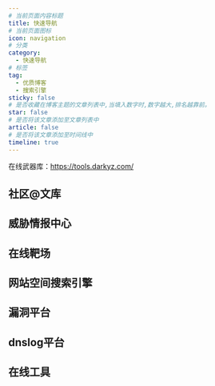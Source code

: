 ```yaml
---
# 当前页面内容标题
title: 快速导航
# 当前页面图标
icon: navigation
# 分类
category:
  - 快速导航
# 标签
tag:
  - 优质博客
  - 搜索引擎
sticky: false
# 是否收藏在博客主题的文章列表中,当填入数字时,数字越大,排名越靠前。
star: false
# 是否将该文章添加至文章列表中
article: false
# 是否将该文章添加至时间线中
timeline: true
---
```

<!-- [
  https://www.infoq.cn/profile/1E7A2F48A732AB/publish
                {
                  "title": "下载加速",
                  "url": "https://toolwa.com/github/",
                  "desc": "Github下载加速",
                  "icon": "/navicon/github.ico"
                }
] -->


在线武器库：https://tools.darkyz.com/


## 社区@文库

<NavCard arr='[
                {
                  "title": "进入",
                  "url": "https://forum.butian.net/",
                  "desc": "奇安信攻防社区，是一个网络安全社区，提供了大量的网络安全知识和情报",
                  "icon": "/navicon/qaxgfsq.png"
                },
                {
                  "title": "进入",
                  "url": "https://wiki.bylibrary.cn/",
                  "desc": "白阁文库，是白泽Sec团队维护的一个漏洞POC和EXP披露以及漏洞复现的开源项目",
                  "icon": "/navicon/bgwk.png"
                },
                {
                  "title": "进入",
                  "url": "https://ti.dbappsecurity.com.cn/info",
                  "desc": "安全星图 情报社区",
                  "icon": "/navicon/aqxtpt.png"
                }
              ]'></NavCard>

## 威胁情报中心

<NavCard arr='[
                {
                  "title": "进入",
                  "url": "https://x.threatbook.com/",
                  "desc": "微步在线X情报社区",
                  "icon": "/navicon/wbzxqbsq.png"
                },
                {
                  "title": "进入",
                  "url": "https://ti.dbappsecurity.com.cn/",
                  "desc": "安全星图平台",
                  "icon": "/navicon/aqxtpt.png"
                },
                {
                  "title": "进入",
                  "url": "https://ti.qianxin.com/",
                  "desc": "奇安信威胁情报中心",
                  "icon": "/navicon/qaxwxqbzx.png"
                },
                {
                  "title": "进入",
                  "url": "https://nti.nsfocus.com/",
                  "desc": "绿盟情报中心",
                  "icon": "/navicon/lmqbzx.png"
                },
                {
                  "title": "进入",
                  "url": "https://ti.360.net/#/homepage",
                  "desc": "360威胁情报中心",
                  "icon": "/navicon/360wxqbzx.png"
                },
                {
                  "title": "进入",
                  "url": "https://tix.qq.com/",
                  "desc": "腾讯安全威胁情报中心",
                  "icon": "/navicon/txaqwxqbzx.png"
                },
                {
                  "title": "进入",
                  "url": "https://www.venuseye.com.cn/",
                  "desc": "VenusEye威胁情报中心",
                  "icon": "/navicon/vewxqbzx.png"
                }
              ]'></NavCard>

## 在线靶场


<NavCard arr='[
                {
                  "title": "进入",
                  "url": "https://hack.zkaq.cn/",
                  "desc": "封神台",
                  "icon": "/navicon/fst.png"
                },{
                  "title": "进入",
                  "url": "https://www.hackthebox.com/",
                  "desc": "HACKTHEBOX，需要使用OPENVPN连接，部分靶场免费",
                  "icon": "/navicon/hackthebox.png"
                },
                {
                  "title": "进入",
                  "url": "https://portswigger.net/web-security/all-labs",
                  "desc": "PortSwigger，Burpsuite 学院",
                  "icon": "/navicon/bp.png"
                },{
                  "title": "进入",
                  "url": "https://www.mozhe.cn/bug",
                  "desc": "墨者学院",
                  "icon": "/navicon/mzxy.png"
                },
                {
                  "title": "进入",
                  "url": "http://dvwa.exp-9.com/login.php#google_vignette",
                  "desc": "一个免费的DVWA的在线靶场",
                  "icon": "/navicon/dvwa.png"
                },
                {
                  "title": "进入",
                  "url": "http://bwapp.exp-9.com/",
                  "desc": "一个免费的bwapp在线靶场",
                  "icon": "/navicon/bwapp.png"
                },
                {
                  "title": "进入",
                  "url": "http://sqli.exp-9.com/",
                  "desc": "一个免费的sqli在线靶场",
                  "icon": "/navicon/sqli.png"
                }
              ]'></NavCard>

## 网站空间搜索引擎

<NavCard arr='[
                {
                  "title": "FOFA",
                  "url": "https://fofa.info/",
                  "desc": "FOFA 是白帽汇推出的一款网络空间搜索引擎",
                  "icon": "/navicon/fofa.png"
                },
                {
                  "title": "shodan",
                  "url": "https://fofa.info/",
                  "desc": "搜索资源最全，搜索性能最强，TOP1 级别的网络资产搜索引擎",
                  "icon": "/navicon/shodan.png"
                },
                {
                  "title": "zoomeye",
                  "url": "https://www.zoomeye.org",
                  "desc": "ZoomEye 是北京知道创宇公司发布的网络空间侦测引擎，积累了丰富的网络扫描与组件识别经验。",
                  "icon": "/navicon/zoomeye.png"
                },
                {
                  "title": "censys",
                  "url": "https://censys.io/ipv4",
                  "desc": "Censys 是由密歇根大学的计算机科学家创立，帮助信息安全从业人员发现、监控和分析从互联网访问的设备的平台",
                  "icon": "/navicon/censys.png"
                }
              ]'></NavCard>



## 漏洞平台

<NavCard arr='[
                {
                  "title": "补天", 
                  "url": "https://www.butian.net/", 
                  "desc": "补天漏洞响应平台旨在建立企业与白帽子之间的桥梁,帮助企业建立SRC(安全应急响应中心),让企业更安全,让白帽子获益",
                  "icon": "/navicon/bt.ico"
                },
                {
                  "title": "漏洞盒子", 
                  "url": "https://www.vulbox.com/", 
                  "desc": "漏洞盒子 是一个高效的互联网安全测试众测平台, 帮助你发现产品中潜在的安全漏洞 ",
                  "icon": "/navicon/ldhz.png"
                },
                {
                  "title": "360漏洞云", 
                  "url": "https://loudongyun.360.cn/", 
                  "desc": "360漏洞云是依托360公司专业的漏洞挖掘及实战攻防对抗能力,以技术为驱动,以安全专家为核心,围绕漏洞生态体系打造集漏洞情报、漏洞挖掘、专家响应、安全服务定制化于一体的漏洞生态安全服务平台",
                  "icon": "/navicon/360.png"
                },
                {
                  "title": "漏洞银行", 
                  "url": "https://www.bugbank.cn/", 
                  "desc": "BUGBANK是上海谋乐网络科技有限公司旗下的知名安全品牌, 是全球领先的网络安全漏洞发现平台, 是“开放安全”与“先进威胁”的安全思想与防御体系提出者",
                  "icon": "/navicon/ldyh.png"
                },
                {
                  "title": "Seebug漏洞", 
                  "url": "https://www.seebug.org/", 
                  "desc": "Seebug 是一个权威的漏洞参考、分享与学习的安全漏洞平台, 是国内权威的漏洞库, 在国内和国际都享有知名度, 于2006年上线。",
                  "icon": "/navicon/seebug.png"
                },
                {
                  "title": "Seebug悬赏", 
                  "url": "https://www.seebug.org/", 
                  "desc": "SOBUG是一个漏洞悬赏平台。在授权框架下, 企业项目在平台上接受白帽的安全测试, 按照漏洞危害和数量来付费。",
                  "icon": "/navicon/seebug2.png"
                },
                {
                  "title": "教育漏洞", 
                  "url": "https://src.sjtu.edu.cn/", 
                  "desc": "教育漏洞报告平台是一个面向全教育行业的漏洞报告平台。平台旨在汇聚多方力量，帮助提升教育系统各级各类学校、单位的信息系统和网站安全性，为推进教育信息化建设保驾护航。",
                  "icon": "/navicon/jyld.ico"
                },
                {
                  "title": "CNVD", 
                  "url": "https://src.sjtu.edu.cn/", 
                  "desc": "国家信息安全漏洞共享平台。",
                  "icon": "/navicon/cnvd.png"
                },
                {
                  "title": "CNVVD", 
                  "url": "https://www.cnnvd.org.cn/", 
                  "desc": "国家信息安全漏洞共享平台。",
                  "icon": "/navicon/cnvvd.png"
                },
                {
                  "title": "CNVD众测", 
                  "url": "https://zc.cnvd.org.cn/", 
                  "desc": "网络安全众测平台",
                  "icon": "/navicon/cnvd.png"
                },
                {
                  "title": "Bugcrowd", 
                  "url": "https://www.bugcrowd.com/", 
                  "desc": "国外漏洞平台",
                  "icon": "/navicon/bgc.png"
                },
                {
                  "title": "hackerone", 
                  "url": "https://www.bugcrowd.com/", 
                  "desc": "国外漏洞平台",
                  "icon": "/navicon/hack.ico"
                },
                {
                  "title": "SRC导航", 
                  "url": "http://www.newsrc.cn/", 
                  "desc": "网络安全平台导航",
                  "icon": "/navicon/srcdh.jpg"
                }
              ]'></NavCard>

## dnslog平台

<NavCard arr='[
                {
                  "title": "DNSLog.cn",
                  "url": "https://www.cmd5.com/",
                  "desc": "速度有点慢，但是不用注册，直接使用",
                  "icon": "/navicon/dnslog.cn.png"
                },
                {
                  "title": "CEYE",
                  "url": "http://ceye.io/",
                  "desc": "需要注册账号登录，但是速度快，功能更加丰富",
                  "icon": "/navicon/cdye.png"
                },
                {
                  "title": "dnslog搭建",
                  "url": "https://blog.ninefiger.top/2021/05/06/dnslog%E5%B9%B3%E5%8F%B0%E6%8E%A2%E7%B4%A2/",
                  "desc": "DNSLOG平台搭建教程",
                  "icon": "/navicon/ts.png"
                }
              ]'></NavCard>


## 在线工具

<NavCard arr='[
                {
                  "title": "My Ip",
                  "url": "https://ip.skk.moe/",
                  "desc": "我的IP地址查询",
                  "icon": "/navicon/IP.svg"
                },
                {
                  "title": "iconfont",
                  "url": "https://www.iconfont.cn/",
                  "desc": "阿里妈妈MUX倾力打造的矢量图标管理",
                  "icon": "/navicon/iconfont.png"
                },
                {
                  "title": "md5解密",
                  "url": "https://www.cmd5.com/",
                  "desc": "md5在线解密破解",
                  "icon": "/navicon/cmd5.png"
                },
                {
                  "title": "下载加速",
                  "url": "https://toolwa.com/github/",
                  "desc": "Github下载加速",
                  "icon": "/navicon/github.ico"
                },
                {
                  "title": "菜鸟工具",
                  "url": "https://c.runoob.com/",
                  "desc": "菜鸟教程提供的工具集",
                  "icon": "/navicon/cainiao.ico"
                },
                {
                  "title": "工具集",
                  "url": "https://tool.oschina.net/",
                  "desc": "开源中国提供的工具集",
                  "icon": "/navicon/oschina.ico"
                },
                {
                  "title": "程序员",
                  "url": "https://tool.lu/",
                  "desc": "程序员的工具箱",
                  "icon": "/navicon/chengxuyuan.ico"
                },
                {
                  "title": "脚本之家",
                  "url": "http://tools.jb51.net/",
                  "desc": "脚本之家提供的工具箱",
                  "icon": "/navicon/jiaoben.ico"
                },
                {
                  "title": "W3C",
                  "url": "https://123.w3cschool.cn/webtools",
                  "desc": "W3C School旗下提供的工具箱",
                  "icon": "/navicon/w3c.ico"
                },
                {
                  "title": "云转换",
                  "url": "https://cloudconvert.com/",
                  "desc": "在线转化",
                  "icon": "/navicon/yun.png"
                }
              ]'></NavCard>

<!-- <NavCard arr=''></NavCard> -->

